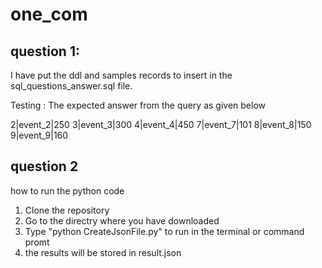 # one_com
## question 1:
I have put the ddl and samples records to insert in the sql_questions_answer.sql file.

Testing :
  The expected answer from the query as given below 
  
2|event_2|250
3|event_3|300
4|event_4|450
7|event_7|101
8|event_8|150
9|event_9|160

## question 2
how to run the python code
 1. Clone the repository
 2. Go to the directry where you have downloaded
 3. Type  "python CreateJsonFile.py" to run in the terminal or command promt 
 4. the results will be stored in result.json
